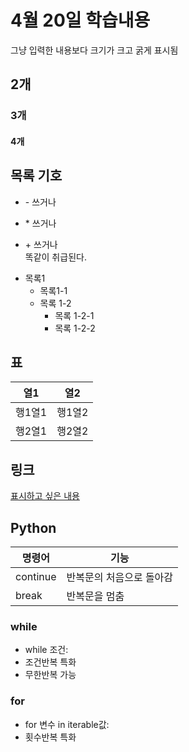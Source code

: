 # 4월 20일 학습내용
그냥 입력한 내용보다 크기가 크고 굵게 표시됨
## 2개
### 3개
#### 4개

## 목록 기호
- \- 쓰거나
* \* 쓰거나
+ \+ 쓰거나  
똑같이 취급된다.

- 목록1
    * 목록1-1
    * 목록 1-2
        - 목록 1-2-1
        * 목록 1-2-2
## 표
열1 | 열2
----|----
행1열1 | 행1열2
행2열1 | 행2열2
## 링크
[표시하고 싶은 내용](링크)

## Python
명령어 | 기능
----|------
continue | 반복문의 처음으로 돌아감
break | 반복문을 멈춤
### while
- while 조건:
- 조건반복 특화
- 무한반복 가능
### for
- for 변수 in iterable값:
- 횟수반복 특화
